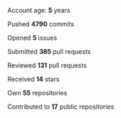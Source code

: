 Account age: **5** years

Pushed **4790** commits

Opened **5** issues

Submitted **385** pull requests

Reviewed **131** pull requests

Received **14** stars

Own **55** repositories

Contributed to **17** public repositories

